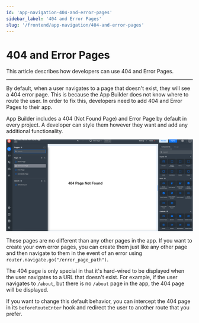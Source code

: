 ```yaml
---
id: 'app-navigation-404-and-error-pages'
sidebar_label: '404 and Error Pages'
slug: '/frontend/app-navigation/404-and-error-pages'
---
```


# 404 and Error Pages

This article describes how developers can use 404 and Error Pages.

___

By default, when a user navigates to a page that doesn't exist, they will see a 404 error page. This is because the App Builder does not know where to route the user. In order to fix this, developers need to add 404 and Error Pages to their app.

App Builder includes a 404 (Not Found Page) and Error Page by default in every project. A developer can style them however they want and add any additional functionality.

![404 Page](./_images/ab-app-navigation-404-and-error-pages-1.png)

These pages are no different than any other pages in the app. If you want to create your own error pages, you can create them just like any other page and then navigate to them in the event of an error using `router.navigate.go("/error_page_path")`.

The 404 page is only special in that it's hard-wired to be displayed when the user navigates to a URL that doesn't exist. For example, if the user navigates to `/about`, but there is no `/about` page in the app, the 404 page will be displayed.

If you want to change this default behavior, you can intercept the 404 page in its `beforeRouteEnter` hook and redirect the user to another route that you prefer.

